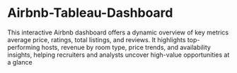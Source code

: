 # Airbnb-Tableau-Dashboard
This interactive Airbnb dashboard offers a dynamic overview of key metrics average price, ratings, total listings, and reviews. It highlights top-performing hosts, revenue by room type, price trends, and availability insights, helping recruiters and analysts uncover high-value opportunities at a glance
